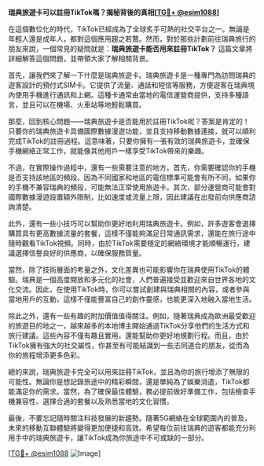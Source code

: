 **瑞典旅遊卡可以註冊TikTok嗎？揭秘背後的真相[[TG💪+ @esim1088](https://t.me/s/esim1088)]**

在這個數位化的時代，TikTok已經成為了全球炙手可熱的社交平台之一。無論是年輕人還是成年人，都對這個應用趨之若鶩。然而，對於那些計劃前往瑞典旅行的朋友來說，一個常見的疑問就是：**瑞典旅遊卡能否用來註冊TikTok？** 這篇文章將詳細解答這個問題，並帶領大家了解相關背景。

首先，讓我們來了解一下什麼是瑞典旅遊卡。瑞典旅遊卡是一種專門為訪問瑞典的遊客設計的預付式SIM卡。它提供了流量、通話和短信等服務，方便遊客在瑞典境內使用手機進行通訊和上網。這種卡通常由當地的電信運營商提供，支持多種語言，並且可以在機場、火車站等地輕鬆購買。

那麼，回到核心問題——瑞典旅遊卡是否能用於註冊TikTok呢？答案是肯定的！只要你的瑞典旅遊卡具備國際數據漫遊功能，並且支持移動數據連接，就可以順利完成TikTok的註冊過程。這意味著，只要你擁有一張有效的瑞典旅遊卡，並確保手機網絡正常工作，就能像其他用戶一樣享受TikTok帶來的樂趣。

不過，在實際操作過程中，還有一些需要注意的地方。首先，你需要確認你的手機是否支持該地區的頻段。因為不同國家和地區的電信標準可能會有所不同，如果你的手機不兼容瑞典的頻段，可能無法正常使用旅遊卡。其次，部分運營商可能會對國際數據漫遊設置額外限制，比如速度或流量上限，因此建議在出發前向供應商諮詢清楚。

此外，還有一些小技巧可以幫助你更好地利用瑞典旅遊卡。例如，許多遊客會選擇購買具有更高數據流量的套餐，這樣不僅能夠滿足日常通訊需求，還能在旅行途中隨時觀看TikTok視頻。同時，由於TikTok需要穩定的網絡環境才能順暢運行，建議選擇信譽良好的供應商，以確保服務質量。

當然，除了技術層面的考量之外，文化差異也可能影響你在瑞典使用TikTok的體驗。瑞典是一個高度開放和多元化的社會，人們普遍接受並歡迎來自世界各地的文化交流。因此，在使用TikTok時，你可以嘗試創建與瑞典相關的內容，或者參與當地用戶的互動，這樣不僅能豐富自己的創作靈感，也能更深入地融入當地生活。

除此之外，還有一些有趣的附加價值值得關注。例如，隨著瑞典成為歐洲最受歡迎的旅遊目的地之一，越來越多的本地博主開始通過TikTok分享他們的生活方式和旅行建議。這些內容不僅有趣且實用，還能幫助你更好地規劃行程。而且，由於TikTok擁有強大的社交屬性，你甚至有可能結識到一些志同道合的朋友，從而為你的旅程增添更多色彩。

總的來說，瑞典旅遊卡完全可以用來註冊TikTok，並且為你的旅行增添了無限的可能性。無論你是想記錄旅途中的精彩瞬間，還是單純為了娛樂消遣，TikTok都能滿足你的需求。當然，為了確保最佳體驗，務必提前做好準備工作，包括檢查手機兼容性、選擇合適的套餐以及熟悉當地的文化習慣。

最後，不要忘記隨時關注科技發展的新趨勢。隨著5G網絡在全球範圍內的普及，未來的移動互聯體驗將變得更加便捷和高效。希望每位前往瑞典的遊客都能充分利用手中的瑞典旅遊卡，讓TikTok成為你旅途中不可或缺的一部分。

[[TG💪+ @esim1088](https://t.me/s/esim1088) ![Image](https://i.postimg.cc/4NQfJmqS/Snipaste-2025-05-13-00-14-12.png)]